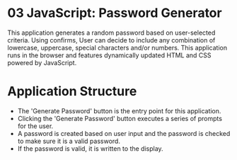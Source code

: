 # 03 JavaScript: Password Generator

This application generates a random password based on user-selected criteria. Using confirms, User can decide to include any combination of lowercase, uppercase, special characters and/or numbers. This application runs in the browser and features dynamically updated HTML and CSS powered by JavaScript.


# Application Structure

- The 'Generate Password' button is the entry point for this application.
- Clicking the 'Generate Password' button executes a series of prompts for the user. 
- A password is created based on user input and the password is checked to make sure it is a valid password. 
- If the password is valid, it is written to the display.


